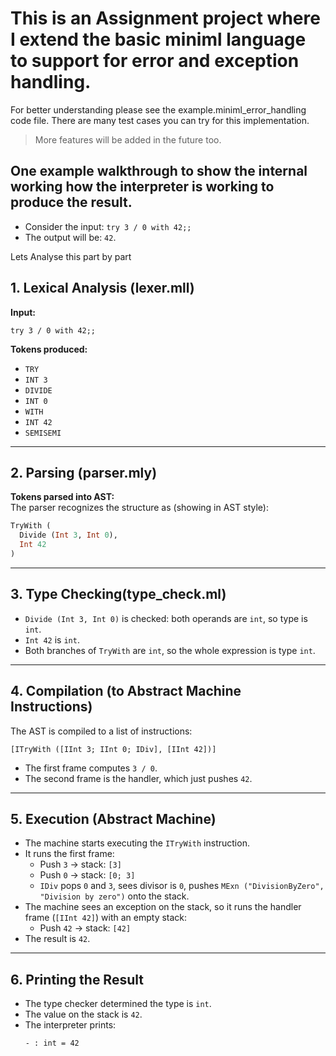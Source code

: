 # This is an Assignment project where I extend the basic miniml language to support for error and exception handling.

For better understanding please see the example.miniml_error_handling code file. There are many test cases you can try for this implementation.
> More features will be added in the future too.

## One example walkthrough to show the internal working how the interpreter is working to produce the result.
- Consider the input: `try 3 / 0 with 42;;` 
- The output will be: `42`.

Lets Analyse this part by part

## 1. **Lexical Analysis (lexer.mll)**

**Input:**  
```
try 3 / 0 with 42;;
```

**Tokens produced:**  
- `TRY`
- `INT 3`
- `DIVIDE`
- `INT 0`
- `WITH`
- `INT 42`
- `SEMISEMI`

---

## 2. **Parsing (parser.mly)**

**Tokens parsed into AST:**  
The parser recognizes the structure as (showing in AST style):

```ocaml
TryWith (
  Divide (Int 3, Int 0),
  Int 42
)
```

---

## 3. **Type Checking(type_check.ml)**

- `Divide (Int 3, Int 0)` is checked: both operands are `int`, so type is `int`.
- `Int 42` is `int`.
- Both branches of `TryWith` are `int`, so the whole expression is type `int`.

---

## 4. **Compilation (to Abstract Machine Instructions)**

The AST is compiled to a list of instructions:
```
[ITryWith ([IInt 3; IInt 0; IDiv], [IInt 42])]
```
- The first frame computes `3 / 0`.
- The second frame is the handler, which just pushes `42`.

---

## 5. **Execution (Abstract Machine)**

- The machine starts executing the `ITryWith` instruction.
- It runs the first frame:  
  - Push `3` → stack: `[3]`
  - Push `0` → stack: `[0; 3]`
  - `IDiv` pops `0` and `3`, sees divisor is `0`, pushes `MExn ("DivisionByZero", "Division by zero")` onto the stack.
- The machine sees an exception on the stack, so it runs the handler frame (`[IInt 42]`) with an empty stack:
  - Push `42` → stack: `[42]`
- The result is `42`.

---

## 6. **Printing the Result**

- The type checker determined the type is `int`.
- The value on the stack is `42`.
- The interpreter prints:
  ```
  - : int = 42
  ```